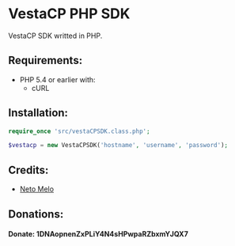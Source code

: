 # VestaCP PHP SDK

VestaCP SDK writted in PHP.

## Requirements:
- PHP 5.4 or earlier with:
  - cURL

## Installation:

```php
require_once 'src/vestaCPSDK.class.php';

$vestacp = new VestaCPSDK('hostname', 'username', 'password');
```

## Credits:
- <a href="https://github.com/neto737" target="_blank">Neto Melo</a>

## Donations:
#### Donate: 1DNAopnenZxPLiY4N4sHPwpaRZbxmYJQX7